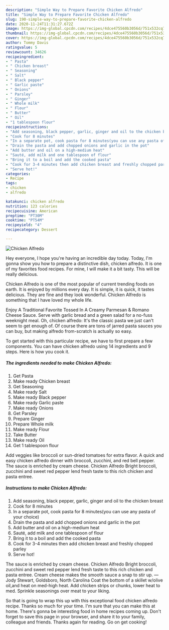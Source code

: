 ```yaml
---
description: "Simple Way to Prepare Favorite Chicken Alfredo"
title: "Simple Way to Prepare Favorite Chicken Alfredo"
slug: 190-simple-way-to-prepare-favorite-chicken-alfredo
date: 2020-11-24T11:31:27.672Z
image: https://img-global.cpcdn.com/recipes/4dce475560b3056d/751x532cq70/chicken-alfredo-recipe-main-photo.jpg
thumbnail: https://img-global.cpcdn.com/recipes/4dce475560b3056d/751x532cq70/chicken-alfredo-recipe-main-photo.jpg
cover: https://img-global.cpcdn.com/recipes/4dce475560b3056d/751x532cq70/chicken-alfredo-recipe-main-photo.jpg
author: Tommy Davis
ratingvalue: 5
reviewcount: 34626
recipeingredient:
- " Pasta"
- " Chicken breast"
- " Seasoning"
- " Salt"
- " Black pepper"
- " Garlic paste"
- " Onions"
- " Parsley"
- " Ginger"
- " Whole milk"
- " Flour"
- " Butter"
- " Oil"
- "1 tablespoon flour"
recipeinstructions:
- "Add seasoning, black pepper, garlic, ginger and oil to the chicken breast"
- "Cook for 8 minutes"
- "In a separate pot, cook pasta for 8 minutes(you can use any pasta of your choice)"
- "Drain the pasta and add chopped onions and garlic in the pot"
- "Add butter and oil on a high-medium heat"
- "Sauté, add milk and one tablespoon of flour"
- "Bring it to a boil and add the cooked pasta"
- "Cook for 3-4 minutes then add chicken breast and freshly chopped parley"
- "Serve hot!"
categories:
- Recipe
tags:
- chicken
- alfredo

katakunci: chicken alfredo 
nutrition: 123 calories
recipecuisine: American
preptime: "PT30M"
cooktime: "PT54M"
recipeyield: "4"
recipecategory: Dessert

---
```



![Chicken Alfredo](https://img-global.cpcdn.com/recipes/4dce475560b3056d/751x532cq70/chicken-alfredo-recipe-main-photo.jpg)

Hey everyone, I hope you're having an incredible day today. Today, I'm gonna show you how to prepare a distinctive dish, chicken alfredo. It is one of my favorites food recipes. For mine, I will make it a bit tasty. This will be really delicious.

Chicken Alfredo is one of the most popular of current trending foods on earth. It is enjoyed by millions every day. It is simple, it is quick, it tastes delicious. They are fine and they look wonderful. Chicken Alfredo is something that I have loved my whole life.

Enjoy A Traditional Favorite Tossed In A Creamy Parmesan &amp; Romano Cheese Sauce. Serve with garlic bread and a green salad for a no-fuss weeknight meal. Oh, chicken alfredo﻿: It&#39;s the classic pasta we just can&#39;t seem to get enough of. Of course there are tons of jarred pasta sauces﻿ you can buy, but making alfredo from-scratch is actually so easy.


To get started with this particular recipe, we have to first prepare a few components. You can have chicken alfredo using 14 ingredients and 9 steps. Here is how you cook it.

<!--inarticleads1-->

##### The ingredients needed to make Chicken Alfredo:

1. Get  Pasta
1. Make ready  Chicken breast
1. Get  Seasoning
1. Make ready  Salt
1. Make ready  Black pepper
1. Make ready  Garlic paste
1. Make ready  Onions
1. Get  Parsley
1. Prepare  Ginger
1. Prepare  Whole milk
1. Make ready  Flour
1. Take  Butter
1. Make ready  Oil
1. Get 1 tablespoon flour


Add veggies like broccoli or sun-dried tomatoes for extra flavor. A quick and easy chicken alfredo dinner with broccoli, zucchini, and red bell pepper. The sauce is enriched by cream cheese. Chicken Alfredo Bright broccoli, zucchini and sweet red pepper lend fresh taste to this rich chicken and pasta entree. 

<!--inarticleads2-->

##### Instructions to make Chicken Alfredo:

1. Add seasoning, black pepper, garlic, ginger and oil to the chicken breast
1. Cook for 8 minutes
1. In a separate pot, cook pasta for 8 minutes(you can use any pasta of your choice)
1. Drain the pasta and add chopped onions and garlic in the pot
1. Add butter and oil on a high-medium heat
1. Sauté, add milk and one tablespoon of flour
1. Bring it to a boil and add the cooked pasta
1. Cook for 3-4 minutes then add chicken breast and freshly chopped parley
1. Serve hot!


The sauce is enriched by cream cheese. Chicken Alfredo Bright broccoli, zucchini and sweet red pepper lend fresh taste to this rich chicken and pasta entree. Cream cheese makes the smooth sauce a snap to stir up. —Jody Stewart, Goldsboro, North Carolina Coat the bottom of a skillet w/olive oil,and heat on med-high heat. Add chicken strips or chunks, lower heat to med. Sprinkle seasonings over meat to your liking. 

So that is going to wrap this up with this exceptional food chicken alfredo recipe. Thanks so much for your time. I'm sure that you can make this at home. There's gonna be interesting food in home recipes coming up. Don't forget to save this page in your browser, and share it to your family, colleague and friends. Thanks again for reading. Go on get cooking!
